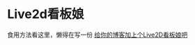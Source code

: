 # Live2d看板娘
食用方法看这里，懒得在写一份 [给你的博客加上个Live2D看板娘吧](https://www.52ecy.cn/post-57.html "给你的博客加上个Live2D看板娘吧")
